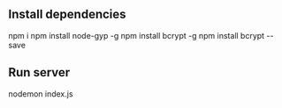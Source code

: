 ## Install dependencies
npm i
npm install node-gyp -g
npm install bcrypt -g
npm install bcrypt --save

## Run server
nodemon index.js